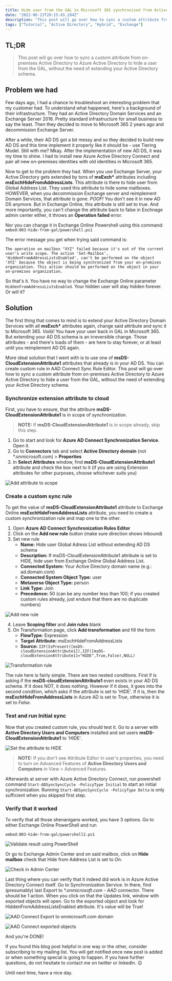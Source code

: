 ```yaml
---
title: Hide user from the GAL in Microsoft 365 synchronized from Active Directory
date: "2022-06-13T20:15:45.284Z"
description: "This post will go over how to sync a custom attribute from on-premises Active Directory to Azure Active Directory to hide a user from the GAL, without the need ..."
tags: ["Tutorial", "Active Directory", "Hybrid", "Exchange"]
---
```


## TL;DR

> This post will go over how to sync a custom attribute from on-premises Active Directory to Azure Active Directory to hide a user from the GAL, without the need of extending your Active Directory schema.

## Problem we had

Few days ago, I had a chance to troubleshoot an interesting problem that my customer had. To understand what happened, here's a background of their infrastructure. They had an Active Directory Domain Services and an Exchange Server 2016. Pretty standard infrastructure for small business to say the least. Then they decided to move to Microsoft 365 2 years ago and decommission Exchange Server. 

After a while, their AD DS got a bit messy and so they decided to build new AD DS and this time implement it properly like it should be - use Tiering Model. Still with me? Mkay. After the implementation of new AD DS, it was my time to shine. I had to install new Azure Active Directory Connect and pair all new on-premises identities with old identities in Microsoft 365.

Now to get to the problem they had. When you use Exchange Server, your Active Directory gets extended by tons of __msExch\*__ attributes including __msExchHideFromAddressLists__. This attribute is there to hide user from Global Address List. They used this attribute to hide some mailboxes. HOWEVER, when you decommission Exchange server and reimplement Domain Services, that attribute is gone. *POOF!* You don't see it in new AD DS anymore. But in Exchange Online, this attribute is still set to true. And more importantly, you can't change the attribute back to false in Exchnage admin center either, it throws an __Operation failed__ error. 

Nor you can change it in Exchange Online Powershell using this command: 
`embed:003-hide-from-gal/powershell.ps1`

The error message you get when trying said command is: 

`The operation on mailbox "XYZ" failed because it's out of the current user's write scope. The action 'Set-Mailbox', 'HiddenFromAddressListsEnabled', can't be performed on the object 'XYZ' because the object is being synchronized from your on-premises organization. This action should be performed on the object in your on-premises organization.`

So that's it. You have no way to change the Exchange Online parameter `HiddenFromAddressListsEnabled`. Your hidden user will stay hidden forever. Or will it?

## Solution

The first thing that comes to mind is to extend your Active Directory Domain Services with all __msExch\*__ attributes again, change said attribute and sync it to Microsoft 365. *Voilà!* You have your user back in GAL in Microsoft 365. But extending your AD DS schema is an irreversible change. Those attributes - and there's loads of them - are here to stay forever, or at least until you reimplement AD DS again.

More ideal solution that I went with is to use one of __msDS-CloudExtensionAttribute1__ attributes that already is in your AD DS. You can create custom rule in AAD Connect Sync Rule Editor. This post will go over how to sync a custom attribute from on-premises Active Directory to Azure Active Directory to hide a user from the GAL, without the need of extending your Active Directory schema.

### Synchronize extension attribute to cloud

First, you have to ensure, that the attribure __msDS-CloudExtensionAttribute1__ is in scope of synchronization.

> __NOTE:__ If __msDS-CloudExtensionAttribute1__ is in scope already, skip this step.

1) Go to start and look for __Azure AD Connect Synchronization Service__. Open it.
2) Go to __Connectors__ tab and select __Active Directory domain__ (not \*.onmicrosoft.com) > __Properties__
3) In __Select Attributes__ window, find __msDS-CloudExtensionAttribute1__ attribute and check the box next to it (if you are using Extension attributes for other purposes, choose whichever suits you)

![Add attribute to scope](scope.png)

### Create a custom sync rule

To get the value of __msDS-CloudExtensionAttribute1__ attribute to Exchange Online __msExchHideFromAddressLists__ attribute, you need to create a custom synchronization rule and map one to the other.

1) Open __Azure AD Connect Synchronization Rules Editor__
2) Click on the __Add new rule__ button (make sure direction shows Inbound)
3) Set new rule
   - __Name:__ Hide user Global Adress List without extending AD DS schema
   - __Description:__ If msDS-CloudExtensionAttribute1 attribute is set to HIDE, hide user from Exchange Online Global Address List.
   - __Connected System:__ Your Active Directory domain name (e.g.: ad.domain.com)
   - __Connected System Object Type:__ user
   - __Metaverse Object Type:__ person
   - __Link Type:__ Join
   - __Precedence:__ 50 (can be any number less than 100; if you created custom rules already, just endure that there are no duplicate numbers)

![Add new rule](ruleEdit.png)

4) Leave __Scoping filter__ and __Join rules__ blank
5) On Transformation page, click __Add transformation__ and fill the form
   - __FlowType:__ Expression
   - __Target Attribute:__ msExchHideFromAddressLists
   - __Source:__ `IIF(IsPresent([msDS-cloudExtensionAttribute1]),IIF([msDS-cloudExtensionAttribute1]="HIDE",True,False),NULL)`

![Transformation rule](rule2.png)

The rule here is fairly simple. There are two nested conditions. First if is asking if the __msDS-cloudExtensionAttribute1__ even exists in your AD DS schema. If it does NOT, it does nothing. However if it does, it goes into the second condition, which asks if the attribute is set to 'HIDE'. If it is, then the __msExchHideFromAddressLists__ in Azure AD is set to *True*, otherwise it is set to *False*.

### Test and run Initial sync

Now that you created custom rule, you should test it. Go to a server with __Active Directory Users and Computers__ installed and set users __msDS-CloudExtensionAttribute1__ to 'HIDE'.

![Set the attribute to HIDE](hide.png)

> __NOTE:__ If you don't see Attribute Editor in user's properties, you need to turn on Advanced Features of __Active Directory Users and Computers__ in View > Advanced Features.

Afterwards at server with Azure Active Directory Connect, run powershell command `Start-ADSyncSyncCycle -PolicyType Initial` to start an initial synchronization. Running `Start-ADSyncSyncCycle -PolicyType Delta` is only sufficient when you skipped first step.

### Verify that it worked

To verify that all those shenanigans worked, you have 3 options. Go to either Exchange Online PowerShell and run 

`embed:003-hide-from-gal/powershell2.ps1`

![Validate result using PowerShell](powershell.png)

Or go to Exchange Admin Center and on said mailbox, click on __Hide mailbox__ check that Hide from Address List is set to *On*.

![Check in Admin Center](exchangeAdmin.png)

Last thing where you can verify that it indeed did work is in Azure Active Directory Connect itself. Go to Synchronization Service. In there, find (presumably) last Export to *\*.onmicrosoft.com - AAD* connector. There should be 1 action. When you click on that the Updates link, window with exported objects will open. Go to the exported object and look for HiddenFromAddressListsEnabled attribute. It's value will be True!

![AAD Connect Export to onmicrosoft.com domain](aadc1.png)

![AAD Connect exported objects](aadc2.png)

And you're DONE!

If you found this blog post helpful in one way or the other, consider subscribing to my mailing list. You will get notified once new post is added or when something special is going to happen. If you have further questions, do not hesitate to contact me on twitter or linkedIn. 😉

Until next time, have a nice day.
